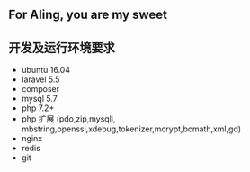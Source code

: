 ## For Aling, you are my sweet
## 开发及运行环境要求
- ubuntu 16.04
- laravel 5.5
- composer
- mysql 5.7
- php 7.2+
- php 扩展 (pdo,zip,mysqli, mbstring,openssl,xdebug,tokenizer,mcrypt,bcmath,xml,gd)
- nginx
- redis
- git
